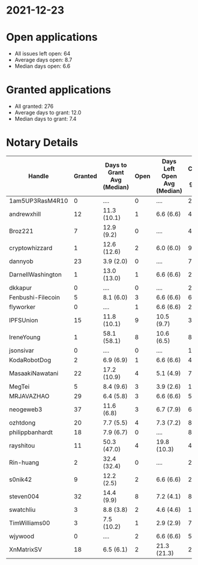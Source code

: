 2021-12-23
==========

# Open applications

- All issues left open: 64
- Average days open: 8.7
- Median days open: 6.6

# Granted applications

- All granted: 276
- Average days to grant: 12.0
- Median days to grant: 7.4

# Notary Details

| Handle            |   Granted | Days to Grant Avg (Median)   |   Open | Days Left Open Avg (Median)   |   Closed (no grant) |
|-------------------|-----------|------------------------------|--------|-------------------------------|---------------------|
| 1am5UP3RasM4R10   |         0 | ....                         |      0 | ....                          |                   2 |
| andrewxhill       |        12 | 11.3  (10.1)                 |      1 | 6.6  (6.6)                    |                  45 |
| Broz221           |         7 | 12.9  (9.2)                  |      0 | ....                          |                  48 |
| cryptowhizzard    |         1 | 12.6  (12.6)                 |      2 | 6.0  (6.0)                    |                   9 |
| dannyob           |        23 | 3.9  (2.0)                   |      0 | ....                          |                  77 |
| DarnellWashington |         1 | 13.0  (13.0)                 |      1 | 6.6  (6.6)                    |                   2 |
| dkkapur           |         0 | ....                         |      0 | ....                          |                   2 |
| Fenbushi-Filecoin |         5 | 8.1  (6.0)                   |      3 | 6.6  (6.6)                    |                  69 |
| flyworker         |         0 | ....                         |      1 | 6.6  (6.6)                    |                   2 |
| IPFSUnion         |        15 | 11.8  (10.1)                 |      9 | 10.5  (9.7)                   |                  35 |
| IreneYoung        |         1 | 58.1  (58.1)                 |      8 | 10.6  (6.5)                   |                   8 |
| jsonsivar         |         0 | ....                         |      0 | ....                          |                  13 |
| KodaRobotDog      |         2 | 6.9  (6.9)                   |      1 | 6.6  (6.6)                    |                   4 |
| MasaakiNawatani   |        22 | 17.2  (10.9)                 |      4 | 5.1  (4.9)                    |                  75 |
| MegTei            |         5 | 8.4  (9.6)                   |      3 | 3.9  (2.6)                    |                  12 |
| MRJAVAZHAO        |        29 | 6.4  (5.8)                   |      3 | 6.6  (6.6)                    |                  58 |
| neogeweb3         |        37 | 11.6  (6.8)                  |      3 | 6.7  (7.9)                    |                  69 |
| ozhtdong          |        20 | 7.7  (5.5)                   |      4 | 7.3  (7.2)                    |                  81 |
| philippbanhardt   |        18 | 7.9  (6.7)                   |      0 | ....                          |                  81 |
| rayshitou         |        11 | 50.3  (47.0)                 |      4 | 19.8  (10.3)                  |                  40 |
| Rin-huang         |         2 | 32.4  (32.4)                 |      0 | ....                          |                   2 |
| s0nik42           |         9 | 12.2  (2.5)                  |      2 | 6.6  (6.6)                    |                  27 |
| steven004         |        32 | 14.4  (9.9)                  |      8 | 7.2  (4.1)                    |                  88 |
| swatchliu         |         3 | 8.8  (3.8)                   |      2 | 4.6  (4.6)                    |                  16 |
| TimWilliams00     |         3 | 7.5  (10.2)                  |      1 | 2.9  (2.9)                    |                   7 |
| wjywood           |         0 | ....                         |      2 | 6.6  (6.6)                    |                   5 |
| XnMatrixSV        |        18 | 6.5  (6.1)                   |      2 | 21.3  (21.3)                  |                  29 |